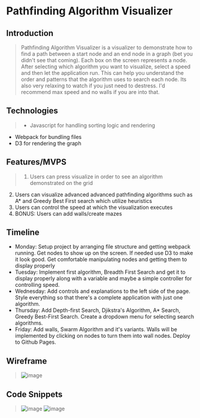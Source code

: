 # Pathfinding Algorithm Visualizer

## Introduction

> Pathfinding Algorithm Visualizer is a visualizer to demonstrate how to find a path between a start node and an end node in a graph (bet you didn't see that coming). Each box on the screen represents a node. After selecting which algorithm you want to visualize, select a speed and then let the application run. This can help you understand the order and patterns that the algorithm uses to search each node. Its also very relaxing to watch if you just need to destress. I'd recommend max speed and no walls if you are into that.

## Technologies

> * Javascript for handling sorting logic and rendering
* Webpack for bundling files
* D3 for rendering the graph

## Features/MVPS

>  1. Users can press visualize in order to see an algorithm demonstrated on the grid
2. Users can visualize advanced advanced pathfinding algorithms such as A* and Greedy Best First search which utilize heuristics
3. Users can control the speed at which the visualization executes
4. BONUS: Users can add walls/create mazes

## Timeline

* Monday: Setup project by arranging file structure and getting webpack running. Get nodes to show up on the screen. If needed use D3 to make it look good. Get comfortable manipulating nodes and getting them to display properly
* Tuesday: Implement first algorithm, Breadth First Search and get it to display properly along with a variable and maybe a simple controller for controlling speed.
* Wednesday: Add controls and explanations to the left side of the page. Style everything so that there's a complete application with just one algorithm.
* Thursday: Add Depth-first Search, Djikstra's Algorithm, A* Search, Greedy Best-First Search. Create a dropdown menu for selecting search algorithms.
* Friday: Add walls, Swarm Algorithm and it's variants. Walls will be implemented by clicking on nodes to turn them into wall nodes. Deploy to Github Pages.


## Wireframe
> ![image](https://user-images.githubusercontent.com/24535630/131730258-b24ab4f2-273a-40d5-88b4-1d375ec21bd2.png)


## Code Snippets
>![image](https://user-images.githubusercontent.com/24535630/131730371-83d723cc-a5b1-4c62-9228-c23ee59f10d5.png)
![image](https://user-images.githubusercontent.com/24535630/131730468-28f88641-f48d-4f1e-a012-fb7985a8dcf8.png)
